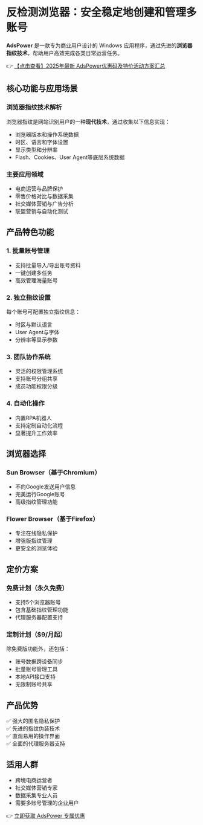 # 反检测浏览器：安全稳定地创建和管理多账号

**AdsPower** 是一款专为商业用户设计的 Windows 应用程序，通过先进的**浏览器指纹技术**，帮助用户高效完成各类日常运营任务。

👉 [【点击查看】2025年最新 AdsPower优惠码及特价活动方案汇总](https://bit.ly/adspower_free)

## 核心功能与应用场景

### 浏览器指纹技术解析
浏览器指纹是网站识别用户的一种**现代技术**，通过收集以下信息实现：
- 浏览器版本和操作系统数据
- 时区、语言和字体设置
- 显示类型和分辨率
- Flash、Cookies、User Agent等底层系统数据

### 主要应用领域
- 电商运营与品牌保护
- 零售价格对比与数据采集
- 社交媒体营销与广告分析
- 联盟营销与自动化测试

## 产品特色功能

### 1. 批量账号管理
- 支持批量导入/导出账号资料
- 一键创建多任务
- 高效管理海量账号

### 2. 独立指纹设置
每个账号可配置独立指纹信息：
- 时区与默认语言
- User Agent与字体
- 分辨率等显示参数

### 3. 团队协作系统
- 灵活的权限管理系统
- 支持账号分组共享
- 成员功能权限分级

### 4. 自动化操作
- 内置RPA机器人
- 支持定制自动化流程
- 显著提升工作效率

## 浏览器选择

### Sun Browser（基于Chromium）
- 不向Google发送用户信息
- 完美运行Google账号
- 高级指纹管理功能

### Flower Browser（基于Firefox）
- 专注在线隐私保护
- 增强版指纹管理
- 更安全的浏览体验

## 定价方案

### 免费计划（永久免费）
- 支持5个浏览器账号
- 包含基础指纹管理功能
- 代理服务器配置支持

### 定制计划（$9/月起）
除免费版功能外，还包括：
- 账号数据跨设备同步
- 批量账号管理工具
- 本地API接口支持
- 无限制账号共享

## 产品优势
✅ 强大的匿名隐私保护  
✅ 先进的指纹伪装技术  
✅ 直观易用的操作界面  
✅ 全面的代理服务器支持  

## 适用人群
- 跨境电商运营者
- 社交媒体营销专家
- 数据采集专业人员
- 需要多账号管理的企业用户

👉 [立即获取 AdsPower 专属优惠](https://bit.ly/adspower_free)